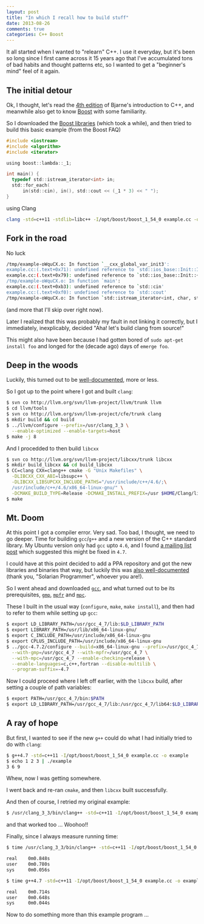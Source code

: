 ```yaml
---
layout: post
title: "In which I recall how to build stuff"
date: 2013-08-26
comments: true
categories: C++ Boost
---
```


It all started when I wanted to "relearn" C++. I use it everyday, but it's been so long since I first came across it 15 years ago that I've accumulated tons of bad habits and thought patterns etc, so I wanted to get a "beginner's mind" feel of it again.

The initial detour
------------------

Ok, I thought, let's read the [4th edition](http://www.amazon.com/The-Programming-Language-3rd-Edition/dp/0201889544) of Bjarne's introduction to C++, and meanwhile also get to know [Boost](http://www.boost.org/) with some familiarity.

So I downloaded the [Boost libraries](http://sourceforge.net/projects/boost/files/boost/1.54.0/boost_1_54_0.tar.bz2/download) (which took a while), and then tried to build this basic example (from the Boost FAQ)

```c
#include <iostream>
#include <algorithm>
#include <iterator>

using boost::lambda::_1;

int main() {
  typedef std::istream_iterator<int> in;
  std::for_each(
      in(std::cin), in(), std::cout << (_1 * 3) << " ");
}
```

using Clang

```sh
clang -std=c++11 -stdlib=libc++ -I/opt/boost/boost_1_54_0 example.cc -o example
```

Fork in the road
---------------

No luck

```sh
/tmp/example-oWquCX.o: In function `__cxx_global_var_init3':
example.cc:(.text+0x71): undefined reference to `std::ios_base::Init::Init()'
example.cc:(.text+0x79): undefined reference to `std::ios_base::Init::~Init()'
/tmp/example-oWquCX.o: In function `main':
example.cc:(.text+0xb3): undefined reference to `std::cin'
example.cc:(.text+0xf0): undefined reference to `std::cout'
/tmp/example-oWquCX.o: In function `std::istream_iterator<int, char, std::char_traits<char>, long>::_M_read()':
```

(and more that I'll skip over right now).

Later I realized that this was probably my fault in not linking it correctly, but I immediately, inexplicably, decided "Aha! let's build clang from source!"

This might also have been because I had gotten bored of `sudo apt-get install foo` and longed for the (decade ago) days of `emerge foo`.

Deep in the woods
-------------------

Luckily, this turned out to be [well-documented](http://solarianprogrammer.com/2013/01/17/building-clang-libcpp-ubuntu-linux/), more or less.

So I got up to the point where I got and built `clang`:

```sh
$ svn co http://llvm.org/svn/llvm-project/llvm/trunk llvm
$ cd llvm/tools
$ svn co http://llvm.org/svn/llvm-project/cfe/trunk clang
$ mkdir build && cd build
$ ../llvm/configure --prefix=/usr/clang_3_3 \
  --enable-optimized --enable-targets=host
$ make -j 8
```

And I procedded to then build `libcxx`

```sh
$ svn co http://llvm.org/svn/llvm-project/libcxx/trunk libcxx
$ mkdir build_libcxx && cd build_libcxx
$ CC=clang CXX=clang++ cmake -G "Unix Makefiles" \
  -DLIBCXX_CXX_ABI=libsupc++ \
  -DLIBCXX_LIBSUPCXX_INCLUDE_PATHS="/usr/include/c++/4.6/;\
  /usr/include/c++/4.6/x86_64-linux-gnu/" \
  -DCMAKE_BUILD_TYPE=Release -DCMAKE_INSTALL_PREFIX=/usr $HOME/Clang/libcxx
$ make
```

Mt. Doom
---------

At this point I got a compiler error. Very sad. Too bad, I thought, we need to go deeper. Time for building `gcc`/`g++` and a new version of the C++ standard library. My Ubuntu version only had `gcc` upto `4.6`, and I found [a mailing list post](http://lists.cs.uiuc.edu/pipermail/llvmbugs/2013-February/027116.html) which suggested this might be fixed in `4.7`.

I could have at this point decided to add a PPA repository and got the new libraries and binaries that way, but luckily this was [also well-documented](http://solarianprogrammer.com/2012/04/13/building-gcc-4-7-on-ubuntu-12-04/) (thank you, "Solarian Programmer", whoever you are!).

So I went ahead and downloaded [`gcc`](http://www.netgull.com/gcc/releases/gcc-4.7.3/gcc-4.7.3.tar.bz2), and what turned out to be its prerequisites, [`gmp`](ftp://ftp.gmplib.org/pub/gmp-5.1.2/gmp-5.1.2.tar.lz), [`mpfr`](http://www.mpfr.org/mpfr-current/mpfr-3.1.2.tar.gz) and [`mpc`](http://www.multiprecision.org/mpc/download/mpc-1.0.tar.gz).

These I built in the usual way (`configure`, `make`, `make install`), and then had to refer to them while setting up `gcc`:

```sh
$ export LD_LIBRARY_PATH=/usr/gcc_4_7/lib:$LD_LIBRARY_PATH
$ export LIBRARY_PATH=/usr/lib/x86_64-linux-gnu/
$ export C_INCLUDE_PATH=/usr/include/x86_64-linux-gnu
$ export CPLUS_INCLUDE_PATH=/usr/include/x86_64-linux-gnu
$ ../gcc-4.7.2/configure --build=x86_64-linux-gnu --prefix=/usr/gcc_4_7 \
  --with-gmp=/usr/gcc_4_7 --with-mpfr=/usr/gcc_4_7 \
  --with-mpc=/usr/gcc_4_7 --enable-checking=release \
  --enable-languages=c,c++,fortran --disable-multilib \
  --program-suffix=-4.7
```

Now I could proceed where I left off earlier, with the `libcxx` build, after setting a couple of path variables:

```sh
$ export PATH=/usr/gcc_4_7/bin:$PATH
$ export LD_LIBRARY_PATH=/usr/gcc_4_7/lib:/usr/gcc_4_7/lib64:$LD_LIBRARY_PATH
```

A ray of hope
-------------

But first, I wanted to see if the new `g++` could do what I had initially tried to do with `clang`:

```sh
$ g++4.7 -std=c++11 -I/opt/boost/boost_1_54_0 example.cc -o example
$ echo 1 2 3 | ./example
3 6 9
```

Whew, now I was getting somewhere.

I went back and re-ran `cmake`, and then `libcxx` built successfully.

And then of course, I retried my original example:

```sh
$ /usr/clang_3_3/bin/clang++ -std=c++11 -I/opt/boost/boost_1_54_0 example.cc -o example
```

and that worked too ... Woohoo!!

Finally, since I always measure running time:

```sh
$ time /usr/clang_3_3/bin/clang++ -std=c++11 -I/opt/boost/boost_1_54_0 example.cc -o example

real    0m0.848s
user    0m0.780s
sys     0m0.056s

$ time g++4.7 -std=c++11 -I/opt/boost/boost_1_54_0 example.cc -o example

real    0m0.714s
user    0m0.648s
sys     0m0.044s
```

Now to do something more than this example program ...

